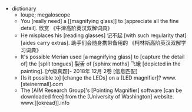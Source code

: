 - dictionary 
    - loupe; megaloscope
    - You [really need] a [[magnifying glass]] to [appreciate all the fine detail]. 欣赏 《牛津高阶英汉双解词典》
    - He misplaces his [reading glasses] 记不起 [with such regularity that] [aides carry extras]. 助手们会随身携带备用的 《柯林斯高阶英汉双解学习词典》
    - It's possible Merian used [a magnifying glass] to [capture the detail of] the [split tongues] 裂舌 of [sphinx moths] 飞蛾 [depicted in the painting]. [六级真题]- 2018年 12月 2卷 [信息匹配]
    - [Is it possible to] [change the LEDs] on a [LED magnifier]? www.[steinermall].com
    - The [AIM Research Group]'s [Pointing Magnifier] software [can be downloaded free] from the [University of Washington] website. www.[[okread]].info
